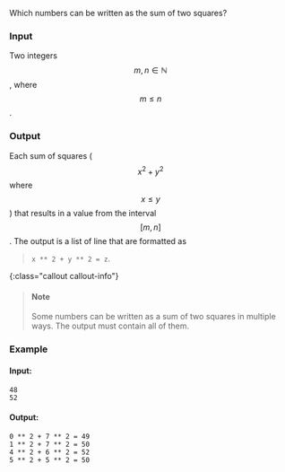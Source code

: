Which numbers can be written as the sum of two squares?

### Input

Two integers $$m, n \in \mathbb{N}$$, where $$m \leq n$$.

### Output

Each sum of squares ($$x^2 + y^2$$ where $$x \leq y$$) that results in a value from the interval $$[m, n]$$. The output is a list of line that are formatted as

> `x ** 2 + y ** 2 = z`.

{:class="callout callout-info"}
> #### Note
> Some numbers can be written as a sum of two squares in multiple ways. The output must contain all of them. 

### Example

#### Input:

```
48
52
```

#### Output:

```
0 ** 2 + 7 ** 2 = 49
1 ** 2 + 7 ** 2 = 50
4 ** 2 + 6 ** 2 = 52
5 ** 2 + 5 ** 2 = 50
```
